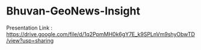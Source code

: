 # Bhuvan-GeoNews-Insight
Presentation Link : https://drive.google.com/file/d/1q2PpmMH0k6gY7E_k9SPLnVm9shyObwTD/view?usp=sharing

